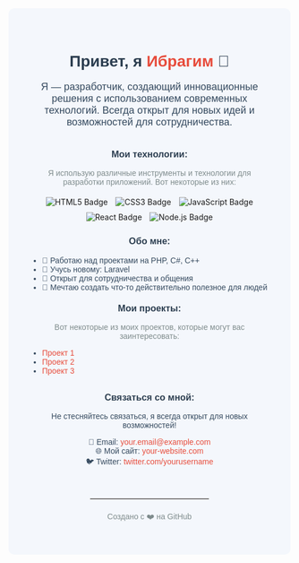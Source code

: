 <div align="center" style="background-color: #f4f7fc; padding: 40px; border-radius: 10px; max-width: 800px; margin: auto;">
  <h1 style="font-family: 'Arial', sans-serif; color: #2c3e50;">Привет, я <span style="color: #e74c3c;">Ибрагим</span> 👋</h1>
  <p style="font-family: 'Arial', sans-serif; font-size: 18px; color: #34495e; max-width: 600px; margin: 0 auto;">
    Я — разработчик, создающий инновационные решения с использованием современных технологий. Всегда открыт для новых идей и возможностей для сотрудничества.
  </p>
  <br>

  
  <h3 style="color: #2c3e50; font-family: 'Arial', sans-serif; margin-top: 20px;">Мои технологии:</h3>
  <p style="font-family: 'Arial', sans-serif; color: #7f8c8d;">Я использую различные инструменты и технологии для разработки приложений. Вот некоторые из них:</p>
  
  <div>
    <img src="https://img.shields.io/badge/HTML5-%23E34F26?style=flat-square&logo=html5&logoColor=white" alt="HTML5 Badge" style="margin: 5px;">
    <img src="https://img.shields.io/badge/CSS3-%231572B6?style=flat-square&logo=css3&logoColor=white" alt="CSS3 Badge" style="margin: 5px;">
    <img src="https://img.shields.io/badge/JavaScript-%23F7DF1E?style=flat-square&logo=javascript&logoColor=black" alt="JavaScript Badge" style="margin: 5px;">
    <img src="https://img.shields.io/badge/React-%23282C34?style=flat-square&logo=php&logoColor=purple" alt="React Badge" style="margin: 5px;">
    <img src="https://img.shields.io/badge/Node.js-%23339933?style=flat-square&logo=sql&logoColor=white" alt="Node.js Badge" style="margin: 5px;">
  </div>

  <h3 style="color: #2c3e50; font-family: 'Arial', sans-serif; margin-top: 20px;">Обо мне:</h3>
  <ul style="font-family: 'Arial', sans-serif; color: #34495e; text-align: left; max-width: 600px; margin: 0 auto; padding-left: 20px;">
    <li>🔭 Работаю над проектами на PHP, C#, C++</li>
    <li>🌱 Учусь новому: Laravel</li>
    <li>💬 Открыт для сотрудничества и общения</li>
    <li>🚀 Мечтаю создать что-то действительно полезное для людей</li>
  </ul>
  
  <h3 style="color: #2c3e50; font-family: 'Arial', sans-serif; margin-top: 20px;">Мои проекты:</h3>
  <p style="font-family: 'Arial', sans-serif; color: #7f8c8d;">Вот некоторые из моих проектов, которые могут вас заинтересовать:</p>
  <ul style="font-family: 'Arial', sans-serif; color: #34495e; text-align: left; max-width: 600px; margin: 0 auto; padding-left: 20px;">
    <li><a href="https://github.com/LokiChan69/MUNIM" style="color: #e74c3c; text-decoration: none;">Проект 1</a></li>
    <li><a href="https://github.com/LokiChan69/Online-shop-proj" style="color: #e74c3c; text-decoration: none;">Проект 2</a></li>
    <li><a href="https://github.com/LokiChan69/PortfolioProj" style="color: #e74c3c; text-decoration: none;">Проект 3</a></li>
  </ul>

  <h3 style="color: #2c3e50; font-family: 'Arial', sans-serif; margin-top: 30px;">Связаться со мной:</h3>
  <p style="font-family: 'Arial', sans-serif; color: #34495e;">Не стесняйтесь связаться, я всегда открыт для новых возможностей!</p>
  <p style="font-family: 'Arial', sans-serif; color: #34495e;">
    📧 Email: <a href="mailto:your.email@example.com" style="color: #e74c3c; text-decoration: none;">your.email@example.com</a><br>
    🌐 Мой сайт: <a href="https://your-website.com" style="color: #e74c3c; text-decoration: none;">your-website.com</a><br>
    🐦 Twitter: <a href="https://twitter.com/yourusername" style="color: #e74c3c; text-decoration: none;">twitter.com/yourusername</a>
  </p>
  
  <br>
  <hr style="border: 1px solid #eaeaea; width: 50%; margin: 20px auto;">
  <p style="font-family: 'Arial', sans-serif; color: #7f8c8d;">Создано с ❤️ на GitHub</p>
</div>
